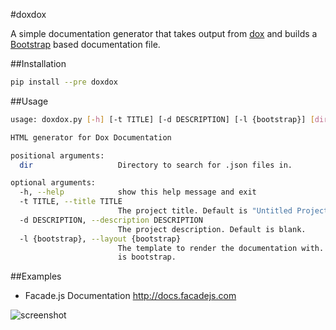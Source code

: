 #doxdox

A simple documentation generator that takes output from [dox](https://github.com/visionmedia/dox/) and builds a [Bootstrap](http://getbootstrap.com/) based documentation file.

##Installation

```bash
pip install --pre doxdox
```

##Usage

```bash
usage: doxdox.py [-h] [-t TITLE] [-d DESCRIPTION] [-l {bootstrap}] [dir]

HTML generator for Dox Documentation

positional arguments:
  dir                   Directory to search for .json files in.

optional arguments:
  -h, --help            show this help message and exit
  -t TITLE, --title TITLE
                        The project title. Default is "Untitled Project".
  -d DESCRIPTION, --description DESCRIPTION
                        The project description. Default is blank.
  -l {bootstrap}, --layout {bootstrap}
                        The template to render the documentation with. Default
                        is bootstrap.
```

##Examples

- Facade.js Documentation <http://docs.facadejs.com>

![screenshot](http://f.cl.ly/items/2s3Z1u471I2k0U0a143a/doxdox-screenshot.png)